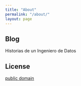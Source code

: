```yaml
---
title: "About"
permalink: "/about/"
layout: page
---
```


## Blog

Historias de un Ingeniero de Datos

## License

[public domain](http://unlicense.org/)
